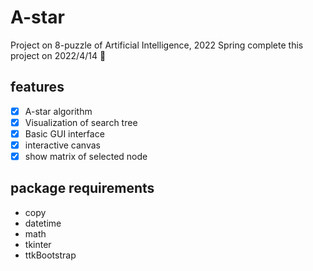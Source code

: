 # A-star

Project on 8-puzzle of Artificial Intelligence, 2022 Spring
complete this project on 2022/4/14 🌟

## features

- [x] A-star algorithm
- [x] Visualization of search tree
- [x] Basic GUI interface
- [x] interactive canvas 
- [x] show matrix of selected node

## package requirements

- copy
- datetime
- math
- tkinter
- ttkBootstrap
